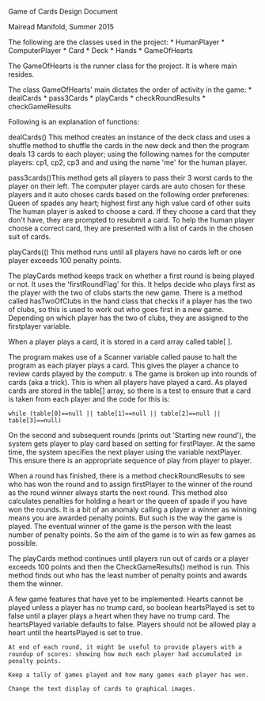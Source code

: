 Game of Cards Design Document

Mairead Manifold, Summer 2015

The following are the classes used in the project:
    * HumanPlayer
    * ComputerPlayer
    * Card
    * Deck
    * Hands
    * GameOfHearts

The GameOfHearts is the runner class for the project. It is where main resides. 

The class GameOfHearts' main dictates the order of activity in the game:
    * dealCards
    * pass3Cards
    * playCards
    * checkRoundResults
    * checkGameResults

Following is an explanation of functions: 

dealCards()
    This method creates an instance of the deck class and uses a shuffle method to shuffle the cards in the new deck and then the program deals 13 cards to each player; using the following names for the computer players: cp1, cp2, cp3 and and using the name 'me' for the human player. 


pass3cards()This method gets all players to pass their 3 worst cards to the player on their left. The computer player cards are auto chosen for these players and it auto choses cards based on the following order preferenes: 
    Queen of spades 
    any heart; highest first
    any high value card of other suits
The human player is asked to choose a card. If they choose a card that they don't have, they are prompted to resubmit a card. To help the human player choose a correct card, they are presented with a list of cards in the chosen suit of cards. 



playCards(()
This method runs until all players have no cards left or one player exceeds 100 penalty points. 

The playCards method keeps track on whether a first round is being played or not. It uses the 'firstRoundFlag' for this. It helps decide who plays first as the player with the two of clubs starts the new game. There is a method called hasTwoOfClubs in the hand class that checks if a player has the two of clubs, so this is used to work out who goes first in a new game. 
Depending on which player has the two of clubs, they are assigned to the firstplayer variable. 

When a player plays a card, it is stored in a card array called table[ ].


The program makes use of a Scanner variable called pause to halt the program as each player plays a card. This gives the player a chance to review cards played by the computr. s
The game is broken up into rounds of cards (aka a trick). This is when all players have played a card. As played cards are stored in the table[] array, so there is a test to ensure that a card is taken from each player and the code for this is:

	while (table[0]==null || table[1]==null || table[2]==null || table[3]==null)


On the second and subsequent rounds (prints out 'Starting new round'), the system gets player to play card based on setting for firstPlayer.  At the same time, the system specifies the next player using the variable nextPlayer. This ensure there is an appropriate sequence of play from player to player. 

When a round has finished, there is a method checkRoundResults to see who has won the round and to assign firstPlayer to the winner of the round as the round winner always starts the next round. This method also calculates penalties for holding a heart or the queen of spade if you have won the rounds. It is a bit of an anomaly calling a player a winner as winning means you are awarded penalty points. But such is the way the game is played. The eventual winner of the game is the person with the least number of penalty points. So the aim of the game is to win as few games as possible. 

The playCards method continues until players run out of cards or a player exceeds 100 points and then the CheckGameResults() method is run. 
This method finds out who has the least number of penalty points and awards them the winner. 
 
A few game features that have yet to be implemented:
    Hearts cannot be played unless a player has no trump card, so boolean heartsPlayed is set to false until a player plays a heart when they have no trump card. The heartsPlayed variable defaults to false.  Players should not be allowed play a heart until the heartsPlayed is set to true. 

    At end of each round, it might be useful to provide players with a roundup of scores: showing how much each player had accumulated in penalty points. 

    Keep a tally of games played and how many games each player has won. 

    Change the text display of cards to graphical images. 

